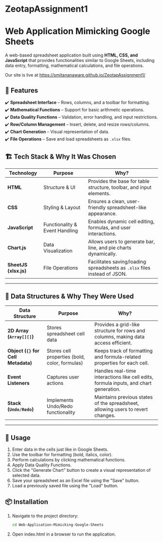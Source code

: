 # ZeotapAssignment1
# Web Application Mimicking Google Sheets  
A web-based spreadsheet application built using **HTML, CSS, and JavaScript** that provides functionalities similar to Google Sheets, including data entry, formatting, mathematical calculations, and file operations.

Our site is live at https://smitananaware.github.io/ZeotapAssignment1/


## 🚀 Features  
✔️ **Spreadsheet Interface** – Rows, columns, and a toolbar for formatting.  
✔️ **Mathematical Functions** – Support for basic arithmetic operations.  
✔️ **Data Quality Functions** – Validation, error handling, and input restrictions.    
✔️ **Row/Column Management** – Insert, delete, and resize rows/columns.  
✔️ **Chart Generation** – Visual representation of data.  
✔️ **File Operations** – Save and load spreadsheets as `.xlsx` files.  

## 🏗️ Tech Stack & Why It Was Chosen  

| Technology | Purpose | Why? |
|------------|---------|------|
| **HTML** | Structure & UI | Provides the base for table structure, toolbar, and input elements. |
| **CSS** | Styling & Layout | Ensures a clean, user-friendly spreadsheet-like appearance. |
| **JavaScript** | Functionality & Event Handling | Enables dynamic cell editing, formulas, and user interactions. |
| **Chart.js** | Data Visualization | Allows users to generate bar, line, and pie charts dynamically. |
| **SheetJS (xlsx.js)** | File Operations | Facilitates saving/loading spreadsheets as `.xlsx` files instead of JSON. |

---
## 📂 Data Structures & Why They Were Used  

| Data Structure | Purpose | Why? |
|---------------|---------|------|
| **2D Array (`Array[][]`)** | Stores spreadsheet cell data | Provides a grid-like structure for rows and columns, making data access efficient. |
| **Object (`{}` for Cell Metadata)** | Stores cell properties (bold, color, formulas) | Keeps track of formatting and formula-related properties for each cell. |
| **Event Listeners** | Captures user actions | Handles real-time interactions like cell edits, formula inputs, and chart generation. |
| **Stack (`Undo/Redo`)** | Implements Undo/Redo functionality | Maintains previous states of the spreadsheet, allowing users to revert changes. |

---
## 📝 Usage
1. Enter data in the cells just like in Google Sheets.
2. Use the toolbar for formatting (bold, italics, color).
3. Perform calculations by clicking mathematical functions.
4. Apply Data Quality Functions.
5. Click the "Generate Chart" button to create a visual representation of selected data.
6. Save your spreadsheet as an Excel file using the "Save" button.
7. Load a previously saved file using the "Load" button.
   
## 📦 Installation  

1. Navigate to the project directory:
    ```bash
    cd Web-Application-Mimicking-Google-Sheets
2. Open index.html in a browser to run the application.